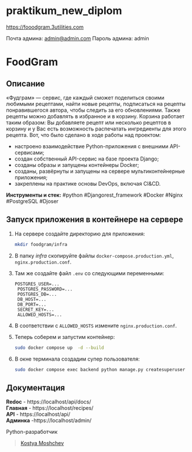 # praktikum_new_diplom

https://fooodgram.3utilities.com

Почта админа: admin@admin.com
Пароль админа: admin

# FoodGram

## Описание
«Фудграм» — сервис, где каждый сможет поделиться своими любимыми рецептами, найти новые рецепты, подписаться
на рецепты понравившегося автора, чтобы следить за его обновлениями. Также рецепты можно добавлять в избранное и в 
корзину. Корзина работает таким образом: Вы добавляете рецепт или несколько рецептов в корзину и у Вас есть возможность
распечатать ингредиенты для этого рецепта.
Вот, что было сделано в ходе работы над проектом:
- настроено взаимодействие Python-приложения с внешними API-сервисами;
- создан собственный API-сервис на базе проекта Django;
- созданы образы и запущены контейнеры Docker;
- созданы, развёрнуты и запущены на сервере мультиконтейнерные приложения;
- закреплены на практике основы DevOps, включая CI&CD.

**Инструменты и стек:** #python #Djangorest_framework #Docker #Nginx #PostgreSQL #Djoser 

## Запуск приложения в контейнере на сервере
1. На сервере создайте директорию для приложения:
    ```bash
    mkdir foodgram/infra
    ```
2. В папку _infra_ скопируйте файлы `docker-compose.production.yml`, `nginx.production.conf`.
3. Там же создайте файл `.env` со следующими переменными:
   ```
   POSTGRES_USER=...
    POSTGRES_PASSWORD=...
    POSTGRES_DB=...
    DB_HOST=...
    DB_PORT=...
    SECRET_KEY=...
    ALLOWED_HOSTS=...
   ```
4. В соответствии с `ALLOWED_HOSTS` измените `nginx.production.conf`.

5. Теперь соберем и запустим контейнер:
   ```bash
   sudo docker compose up  -d --build
   ```
6. В окне терминала создадим супер пользователя:
   ```bash
   sudo docker compose exec backend python manage.py createsuperuser
   ```

## Документация
**Redoc** - https://localhost/api/docs/ \
**Главная** - https://localhost/recipes/ \
**API** - https://localhost/api/ \
**Админка** -https://localhost/admin/

Python-разработчик
>[Kostya Moshchev](https://github.com/kostya-moshchev)